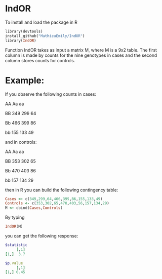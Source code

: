 # IndOR

To install and load the package in R

```ruby
library(devtools)
install_github("MathieuEmily/IndOR")
library(IndOR)
```

Function IndOR takes as input a matrix M, where M is a 9x2 table. The first column is made by counts for the nine genotypes in cases and the second column stores counts for controls.

# Example:

If you observe the following counts in cases:

AA	Aa	aa

BB	349	299	64

Bb	466	399	86

bb	155	133	49

and in controls:

AA	Aa	aa

BB	353	302	65

Bb	470	403	86

bb	157	134	29

then in R you can build the following contingency table:

```ruby
Cases <- c(349,299,64,466,399,86,155,133,49)
Controls <- c(353,302,65,470,403,56,157,134,29)
M <- cbind(Cases,Controls)
```

By typing 
```ruby
IndOR(M)
```
you can get the following response:
```ruby
$statistic
     [,1]
[1,]  3.7

$p.value
     [,1]
[1,] 0.45
```
